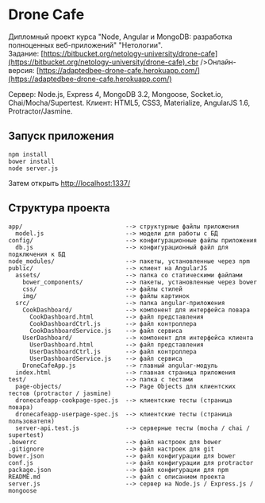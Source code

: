 # Drone Cafe

Дипломный проект курса "Node, Angular и MongoDB: разработка полноценных веб-приложений" "Нетологии". <br />Задание: [https://bitbucket.org/netology-university/drone-cafe](https://bitbucket.org/netology-university/drone-cafe).<br />Онлайн-версия: [https://adaptedbee-drone-cafe.herokuapp.com/](https://adaptedbee-drone-cafe.herokuapp.com/)

Сервер: Node.js, Express 4, MongoDB 3.2, Mongoose, Socket.io, Chai/Mocha/Supertest.
Клиент: HTML5, CSS3, Materialize, AngularJS 1.6, Protractor/Jasmine.

## Запуск приложения

```
npm install
bower install
node server.js
```

Затем открыть [http://localhost:1337/](http://localhost:1337/)

## Структура проекта

```
app/                             --> структурные файлы приложения
  model.js                       --> модели для работы с БД
config/                          --> конфигурационные файлы приложения
  db.js                          --> конфигурационный файл для подключения к БД
node_modules/                    --> пакеты, установленные через npm
public/                          --> клиент на AngularJS
  assets/                        --> папка со статическими файлами
    bower_components/            --> пакеты, установленные через bower
    css/                         --> файлы стилей
    img/                         --> файлы картинок
  src/                           --> папка angular-приложения
    CookDashboard/               --> компонент для интерфейса повара
      CookDashboard.html         --> файл представления
      CookDashboardCtrl.js       --> файл контроллера
      CookDashboardService.js    --> файл сервиса
    UserDashboard/               --> компонент для интерфейса клиента
      UserDashboard.html         --> файл представления
      UserDashboardCtrl.js       --> файл контроллера
      UserDashboardService.js    --> файл сервиса
    DroneCafeApp.js              --> главный angular-модуль
  index.html                     --> главная страница приложения
test/                            --> папка с тестами
  page-objects/                  --> Page Objects для клиентских тестов (protractor / jasmine)
  dronecafeapp-cookpage-spec.js  --> клиентские тесты (страница повара)
  dronecafeapp-userpage-spec.js  --> клиентские тесты (страница пользователя)
  server-api.test.js             --> серверные тесты (mocha / chai / supertest)
.bowerrc                         --> файл настроек для bower
.gitignore                       --> файл настроек для git
bower.json                       --> файл конфигурации для bower
conf.js                          --> файл конфигурации для protractor
package.json                     --> файл конфигурации для npm
README.md                        --> файл с описанием проекта
server.js                        --> сервер на Node.js / Express.js / mongoose
```